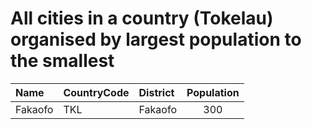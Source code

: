# All cities in a country (Tokelau) organised by largest population to the smallest

| Name | CountryCode | District | Population |
| :--- | :--- | :--- | :---: |
|Fakaofo|TKL|Fakaofo|300|
